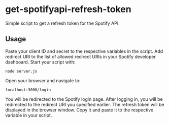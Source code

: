 # get-spotifyapi-refresh-token

Simple script to get a refresh token for the Spotify API.

## Usage
Paste your client ID and secret to the respective variables in the script.
Add redirect URI to the list of allowed redirect URIs in your Spotify developer dashboard.
Start your script with:
```
node server.js
```
Open your browser and navigate to:
```
localhost:3000/login
```
You will be redirected to the Spotify login page. After logging in, you will be redirected to the redirect URI you specified earlier. The refresh token will be displayed in the browser window. Copy it and paste it to the respective variable in your script.
